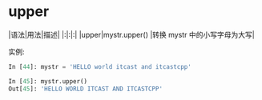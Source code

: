 # upper

|语法|用法|描述|
|:|:|:|
|upper|mystr.upper()    |转换 mystr 中的小写字母为大写|

实例:

```Python
In [44]: mystr = 'HELLO world itcast and itcastcpp'

In [45]: mystr.upper()
Out[45]: 'HELLO WORLD ITCAST AND ITCASTCPP'
```
